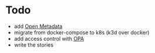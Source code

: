 # Todo
- add [Open Metadata](https://open-metadata.org/)
- migrate from docker-compose to k8s (k3d over docker)
- add access control with [OPA](https://trino.io/docs/current/security/opa-access-control.html#row-filtering)
- write the stories
  